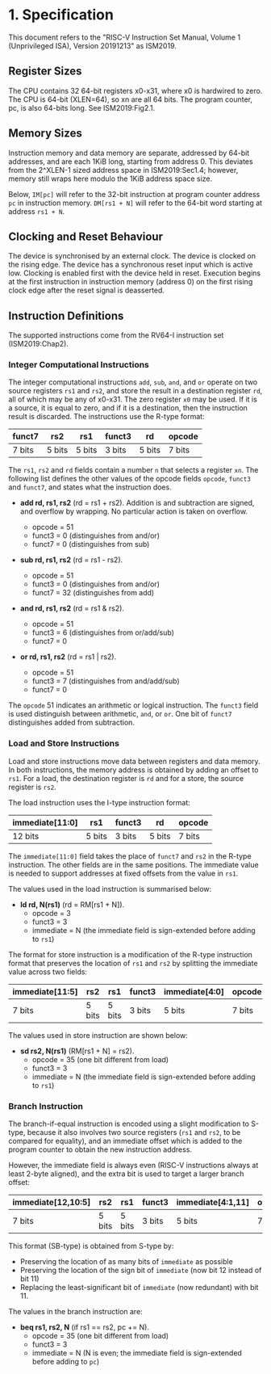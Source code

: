 # 1. Specification

This document refers to the "RISC-V Instruction Set Manual, Volume 1 (Unprivileged ISA), Version 20191213" as ISM2019.

## Register Sizes

The CPU contains 32 64-bit registers x0-x31, where x0 is hardwired to zero. The CPU is 64-bit (XLEN=64), so xn are all 64 bits. The program counter, pc, is also 64-bits long. See ISM2019:Fig2.1. 

## Memory Sizes

Instruction memory and data memory are separate, addressed by 64-bit addresses, and are each 1KiB long, starting from address 0. This deviates from the 2^XLEN-1 sized address space in ISM2019:Sec1.4; however, memory still wraps here modulo the 1KiB address space size.

Below, `IM[pc]` will refer to the 32-bit instruction at program counter address `pc` in instruction memory. `DM[rs1 + N]` will refer to the 64-bit word starting at address `rs1 + N`.

## Clocking and Reset Behaviour

The device is synchronised by an external clock. The device is clocked on the rising edge. The device has a synchronous reset input which is active low. Clocking is enabled first with the device held in reset. Execution begins at the first instruction in instruction memory (address 0) on the first rising clock edge after the reset signal is deasserted. 

## Instruction Definitions

The supported instructions come from the RV64-I instruction set (ISM2019:Chap2). 

### Integer Computational Instructions

The integer computational instructions `add`, `sub`, `and`, and `or` operate on two source registers `rs1` and `rs2`, and store the result in a destination register `rd`, all of which may be any of x0-x31. The zero register `x0` may be used. If it is a source, it is equal to zero, and if it is a destination, then the instruction result is discarded. The instructions use the R-type format:

| funct7 | rs2    | rs1    | funct3 | rd     | opcode |
|--------|--------|--------|--------|--------|--------|
| 7 bits | 5 bits | 5 bits | 3 bits | 5 bits | 7 bits |

The `rs1`, `rs2` and `rd` fields contain a number `n` that selects a register `xn`. The following list defines the other values of the opcode fields `opcode`, `funct3` and `funct7`, and states what the instruction does.

* **add rd, rs1, rs2** (rd = rs1 + rs2). Addition is and subtraction are signed, and overflow by wrapping. No particular action is taken on overflow.
  * opcode = 51
  * funct3 = 0 (distinguishes from and/or)
  * funct7 = 0 (distinguishes from sub)


* **sub rd, rs1, rs2** (rd = rs1 - rs2). 
  * opcode = 51
  * funct3 = 0 (distinguishes from and/or)
  * funct7 = 32 (distinguishes from add)

* **and rd, rs1, rs2** (rd = rs1 & rs2). 
  * opcode = 51
  * funct3 = 6 (distinguishes from or/add/sub)
  * funct7 = 0

* **or rd, rs1, rs2** (rd = rs1 | rs2). 
  * opcode = 51
  * funct3 = 7 (distinguishes from and/add/sub)
  * funct7 = 0

The `opcode` 51 indicates an arithmetic or logical instruction. The `funct3` field is used distinguish between arithmetic, `and`, or `or`. One bit of `funct7` distinguishes added from subtraction.

### Load and Store Instructions

Load and store instructions move data between registers and data memory. In both instructions, the memory address is obtained by adding an offset to `rs1`. For a load, the destination register is `rd` and for a store, the source register is `rs2`.

The load instruction uses the I-type instruction format:

| immediate[11:0] | rs1    | funct3 | rd     | opcode |
|-----------------|--------|--------|--------|--------|
| 12 bits         | 5 bits | 3 bits | 5 bits | 7 bits |

The `immediate[11:0]` field takes the place of `funct7` and `rs2` in the R-type instruction. The other fields are in the same positions. The immediate value is needed to support addresses at fixed offsets from the value in `rs1`.

The values used in the load instruction is summarised below:

* **ld rd, N(rs1)** (rd = RM[rs1 + N]). 
  * opcode = 3
  * funct3 = 3
  * immediate = N (the immediate field is sign-extended before adding to `rs1`)

The format for store instruction is a modification of the R-type instruction format that preserves the location of `rs1` and `rs2` by splitting the immediate value across two fields:

| immediate[11:5] | rs2    | rs1    | funct3 | immediate[4:0] | opcode |
|-----------------|--------|--------|--------|----------------|--------|
| 7 bits          | 5 bits | 5 bits | 3 bits | 5 bits         | 7 bits |

The values used in store instruction are shown below:

* **sd rs2, N(rs1)** (RM[rs1 + N] = rs2). 
  * opcode = 35 (one bit different from load)
  * funct3 = 3
  * immediate = N (the immediate field is sign-extended before adding to `rs1`)

### Branch Instruction

The branch-if-equal instruction is encoded using a slight modification to S-type, because it also involves two source registers (`rs1` and `rs2`, to be compared for equality), and an immediate offset which is added to the program counter to obtain the new instruction address.

However, the immediate field is always even (RISC-V instructions always at least 2-byte aligned), and the extra bit is used to target a larger branch offset:

| immediate[12,10:5] | rs2    | rs1    | funct3 | immediate[4:1,11] | opcode |
|--------------------|--------|--------|--------|-------------------|--------|
| 7 bits             | 5 bits | 5 bits | 3 bits | 5 bits            | 7 bits |

This format (SB-type) is obtained from S-type by:
* Preserving the location of as many bits of `immediate` as possible
* Preserving the location of the sign bit of `immediate` (now bit 12 instead of bit 11)
* Replacing the least-significant bit of `immediate` (now redundant) with bit 11.

The values in the branch instruction are:

* **beq rs1, rs2, N** (if rs1 == rs2, pc += N). 
  * opcode = 35 (one bit different from load)
  * funct3 = 3
  * immediate = N (N is even; the immediate field is sign-extended before adding to `pc`)





